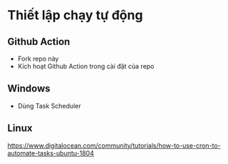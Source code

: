 # Thiết lập chạy tự động

## Github Action

<!--TODO: ref to ./../.github/workflows/schedule-run.yml-->

- Fork repo này
- Kích hoạt Github Action trong cài đặt của repo

## Windows

- Dùng Task Scheduler

## Linux

  <https://www.digitalocean.com/community/tutorials/how-to-use-cron-to-automate-tasks-ubuntu-1804>
